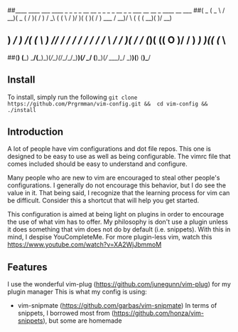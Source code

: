 
##____  ____   ___  ____  _  _  _  _   __   __ _    _  _  _  __  _  _        ___  __   __ _  ____  __  ___ 
##(  _ \(  _ \ / __)(  _ \( \/ )( \/ ) / _\ (  ( \  / )/ )( \(  )( \/ ) ___  / __)/  \ (  ( \(  __)(  )/ __)
## ) __/ )   /( (_ \ )   // \/ \/ \/ \/    \/    / / / \ \/ / )( / \/ \(___)( (__(  O )/    / ) _)  )(( (_ \
##(__)  (__\_) \___/(__\_)\_)(_/\_)(_/\_/\_/\_)__)(_/   \__/ (__)\_)(_/      \___)\__/ \_)__)(__)  (__)\___/

## Install
To install, simply run the following
`git clone https://github.com/Prgrmman/vim-config.git &&  cd vim-config && ./install`


## Introduction
A lot of people have vim configurations and dot file repos. This one is designed to be
easy to use as well as being configurable.
The vimrc file that comes included should be easy to understand and configure.

Many people who are new to vim are encouraged to steal other people's configurations. I
generally do not encourage this behavior, but I do see the value in it.
That being said, I recognize that the learning process for vim can be difficult. Consider
this a shortcut that will help you get started.

This configuration is aimed at being light on plugins in order to encourage the use of
what vim has to offer. My philosophy is don't use a plugin unless it does something that
vim does not do by default (i.e. snippets). With this in mind, I despise YouCompleteMe.
For more plugin-less vim, watch this https://www.youtube.com/watch?v=XA2WjJbmmoM



## Features
I use the wonderful vim-plug (https://github.com/junegunn/vim-plug) for my plugin manager
This is what my config is using:
* vim-snipmate (https://github.com/garbas/vim-snipmate)
  In terms of snippets, I borrowed most from (https://github.com/honza/vim-snippets), but some are homemade

